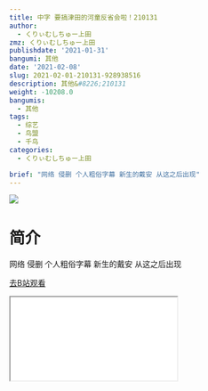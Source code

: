 ```yaml
---
title: 中字 要搞津田的河童反省会啦！210131
author:
  - くりぃむしちゅー上田
zmz: くりぃむしちゅー上田
publishdate: '2021-01-31'
bangumi: 其他
date: '2021-02-08'
slug: 2021-02-01-210131-928938516
description: 其他&#8226;210131
weight: -10208.0
bangumis:
  - 其他
tags:
  - 综艺
  - 鸟盟
  - 千鸟
categories:
  - くりぃむしちゅー上田

brief: "网络 侵删 个人粗俗字幕 新生的戴安 从这之后出现"
---
```

![](https://raw.githubusercontent.com/tcgriffith/owaraisite/master/static/tmpimg/fd45d4cf0ab93a888e24ada3ea3e8f58e56ff58a.jpg.480.jpg)
# 简介  
网络
侵删 个人粗俗字幕
新生的戴安 从这之后出现  

[去B站观看](https://www.bilibili.com/video/av928938516/)
<div class ="resp-container"><iframe class="testiframe" src="//player.bilibili.com/player.html?aid=928938516"", scrolling="no", allowfullscreen="true" > </iframe></div> 
